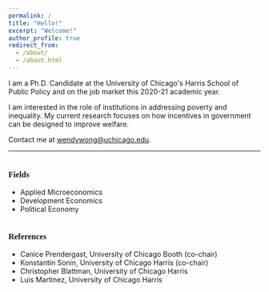 ```yaml
---
permalink: /
title: "Hello!"
excerpt: "Welcome!"
author_profile: true
redirect_from: 
  - /about/
  - /about.html
---
```


I am a Ph.D. Candidate at the University of Chicago's Harris School of Public Policy and on the job market this 2020-21 academic year. 

I am interested in the role of institutions in addressing poverty and inequality. My current research focuses on how incentives in government can be designed to improve welfare.


Contact me at <a href="mailto:wendywong@uchicago.edu" style="text-decoration: none">wendywong@uchicago.edu</a>.

---

<div class="row">
    <div class="column">
        <h3><p style = "font-family:'Zilla Slab'">Fields
		</p></h3>
        <ul>
            <li>Applied Microeconomics</li>
            <li>Development Economics</li>
            <li>Political Economy</li>
        </ul>
    </div>
    <div class="column">
        <h3><p style = "font-family:'Zilla Slab'">References</p></h3>
        <ul>
           <li>
<a href="https://www.chicagobooth.edu/faculty/directory/p/canice-prendergast" style="text-decoration: none">Canice Prendergast</a>, University of Chicago Booth (co-chair)
		</li>
           <li>
<a href="https://harris.uchicago.edu/directory/konstantin-sonin" style="text-decoration: none">Konstantin Sonin</a>, University of Chicago Harris (co-chair)
</li>
           <li>
<a href="https://harris.uchicago.edu/directory/christopher-blattman" style="text-decoration: none">Christopher Blattman</a>, University of Chicago Harris 
		</li>
		<li>
<a href="https://harris.uchicago.edu/directory/luis-martinez" style="text-decoration: none">Luis Martinez</a>, University of Chicago Harris
</li>
        </ul>
    </div>
</div>
